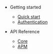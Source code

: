 - Getting started

  - [Quick start](quickstart.md)
  - [Authentication](auth.md)

- API Reference

  - [Core](core.md)
  - [APM](apm.md)
